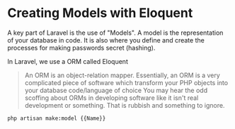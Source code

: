 # Creating Models with Eloquent

A key part of Laravel is the use of "Models". A model is the representation of your database in code. It is also where you define and create the processes for making passwords secret (hashing).

In Laravel, we use a ORM called Eloquent

> An ORM is an object-relation mapper. Essentially, an ORM is a very complicated piece of software which transform your PHP objects into your database code/language of choice
> You may hear the odd scoffing about ORMs in developing software like it isn't real development or something. That is rubbish and something to ignore.



```cli
php artisan make:model {{Name}}
```